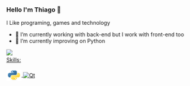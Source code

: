 ### Hello I'm Thiago  👋

I Like programing, games and technology

- 🔭 I’m currently working with back-end but I work with front-end too
- 🌱 I’m currently improving on Python

<div>
  <a href="https://github.com/Thiaguim87" a>
  <img height="180em" src="https://github-readme-stats.vercel.app/api?username=thiaguim87&show_icons=true&theme=dark&include_all_commits=true&count_private=true"/>
</div>
 
 <div>
  Skills:
 </div>
  
<div style="display: inline_block"><br>
  
  <img align="center" alt="Thiaguim-Python" height="30" width="40" src="https://raw.githubusercontent.com/devicons/devicon/master/icons/python/python-original.svg">
  <img align="center" alt="Qt" height="30" width="40" src="https://cdn.jsdelivr.net/gh/devicons/devicon/icons/qt/qt-original.svg" />
  
</div>
